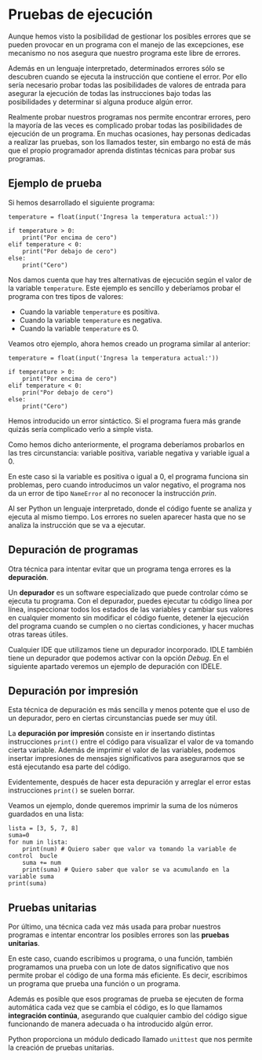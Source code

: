 # Pruebas de ejecución

Aunque hemos visto la posibilidad de gestionar los posibles errores que se pueden provocar en un programa con el manejo de las excepciones, ese mecanismo no nos asegura que nuestro programa este libre de errores.

Además en un lenguaje interpretado, determinados errores sólo se descubren cuando se ejecuta la instrucción que contiene el error. Por ello sería necesario probar todas las posibilidades de valores de entrada para asegurar la ejecución de todas las instrucciones bajo todas las posibilidades y determinar si alguna produce algún error.

Realmente probar nuestros programas nos permite encontrar errores, pero la mayoría de las veces es complicado probar todas las posibilidades de ejecución de un programa. En muchas ocasiones, hay personas dedicadas a realizar las pruebas, son los llamados tester, sin embargo no está de más que el propio programador aprenda distintas técnicas para probar sus programas.

## Ejemplo de prueba

Si hemos desarrollado el siguiente programa:

```
temperature = float(input('Ingresa la temperatura actual:'))

if temperature > 0:
    print("Por encima de cero")
elif temperature < 0:
    print("Por debajo de cero")
else:
    print("Cero")
```

Nos damos cuenta que hay tres alternativas de ejecución según el valor de la variable `temperature`. 
Este ejemplo es sencillo y deberíamos probar el programa con tres tipos de valores:

* Cuando la variable `temperature` es positiva.
* Cuando la variable `temperature` es negativa.
* Cuando la variable `temperature` es 0.

Veamos otro ejemplo, ahora hemos creado un programa similar al anterior:

```
temperature = float(input('Ingresa la temperatura actual:'))

if temperature > 0:
    print("Por encima de cero")
elif temperature < 0:
    prin("Por debajo de cero")
else:
    print("Cero")
```

Hemos introducido un error sintáctico. Si el programa fuera más grande quizás sería complicado verlo a simple vista.

Como hemos dicho anteriormente, el programa deberíamos probarlos en las tres circunstancia: variable positiva, variable negativa y variable igual a 0.

En este caso si la variable es positiva o igual a 0, el programa funciona sin problemas, pero cuando introducimos un valor negativo, el programa nos da un error de tipo `NameError` al no reconocer la instrucción *prin*.

Al ser Python un lenguaje interpretado, donde el código fuente se analiza y ejecuta al mismo tiempo. Los errores no suelen aparecer hasta que no se analiza la instrucción que se va a ejecutar.

## Depuración de programas

Otra técnica para intentar evitar que un programa tenga errores es la **depuración**. 

Un **depurador** es un software especializado que puede controlar cómo se ejecuta tu programa. Con el depurador, puedes ejecutar tu código línea por línea, inspeccionar todos los estados de las variables y cambiar sus valores en cualquier momento sin modificar el código fuente, detener la ejecución del programa cuando se cumplen o no ciertas condiciones, y hacer muchas otras tareas útiles.

Cualquier IDE que utilizamos tiene un depurador incorporado. IDLE también tiene un depurador que podemos activar con la opción *Debug*. En el siguiente apartado veremos un ejemplo de depuración con IDELE.

## Depuración por impresión

Esta técnica de depuración es más sencilla y menos potente que el uso de un depurador, pero en ciertas circunstancias puede ser muy útil.

La **depuración por impresión** consiste en ir insertando distintas instrucciones `print()` entre el código para visualizar el valor de va tomando cierta variable. Además de imprimir el valor de las variables, podemos insertar impresiones de mensajes significativos para asegurarnos que se está ejecutando esa parte del código.

Evidentemente, después de hacer esta depuración y arreglar el error estas instrucciones `print()` se suelen borrar.

Veamos un ejemplo, donde queremos imprimir la suma de los números guardados en una lista:

```
lista = [3, 5, 7, 8]
suma=0
for num in lista:
    print(num) # Quiero saber que valor va tomando la variable de control  bucle
    suma += num
    print(suma) # Quiero saber que valor se va acumulando en la variable suma
print(suma)
```

## Pruebas unitarias

Por último, una técnica cada vez más usada para probar nuestros programas e intentar encontrar los posibles errores son las **pruebas unitarias**.

En este caso, cuando escribimos u programa, o una función, también programamos una prueba con un lote de datos significativo que nos permite probar el código de una forma más eficiente. Es decir, escribimos un programa que prueba una función o un programa.

Además es posible que esos programas de prueba se ejecuten de forma automática cada vez que se cambia el código, es lo que llamamos **integración continúa**, asegurando que cualquier cambio del código sigue funcionando de manera adecuada o ha introducido algún error.

Python proporciona un módulo dedicado llamado `unittest` que nos permite la creación de pruebas unitarias.

